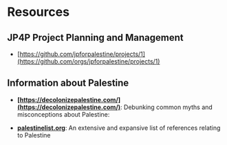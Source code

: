 # Resources 

## JP4P Project Planning and Management
- [https://github.com/jpforpalestine/projects/1](https://github.com/orgs/jpforpalestine/projects/1)

## Information about Palestine

- **[https://decolonizepalestine.com/](https://decolonizepalestine.com/)**: Debunking common myths and misconceptions about Palestine: 

- **[palestinelist.org](https://palestinelist.org)**: An extensive and expansive list of references relating to Palestine
  
  

